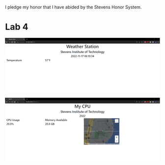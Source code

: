 I pledge my honor that I have abided by the Stevens Honor System.

# Lab 4

![](lab4.png)

![](lab4cpu.png)
